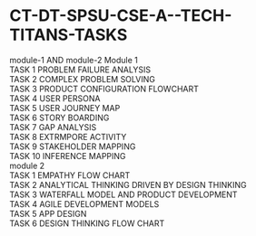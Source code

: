 # CT-DT-SPSU-CSE-A--TECH-TITANS-TASKS
module-1 AND module-2
Module 1 <br />
TASK 1 PROBLEM FAILURE ANALYSIS <br />
TASK 2 COMPLEX PROBLEM SOLVING <br />
TASK 3 PRODUCT CONFIGURATION FLOWCHART<br />
TASK 4 USER PERSONA<br />
TASK 5 USER JOURNEY MAP<br />
TASK 6 STORY BOARDING<br />
TASK 7 GAP ANALYSIS<br />
TASK 8 EXTRMPORE ACTIVITY<br />
TASK 9 STAKEHOLDER MAPPING<br />
TASK 10 INFERENCE MAPPING<br />
module 2 <br />
TASK 1 EMPATHY FLOW CHART <br />
TASK 2 ANALYTICAL THINKING DRIVEN BY DESIGN THINKING <br />
TASK 3 WATERFALL MODEL AND PRODUCT DEVELOPMENT<br />
TASK 4 AGILE DEVELOPMENT MODELS<br />
TASK 5 APP DESIGN<br />
TASK 6 DESIGN THINKING FLOW CHART<br />
